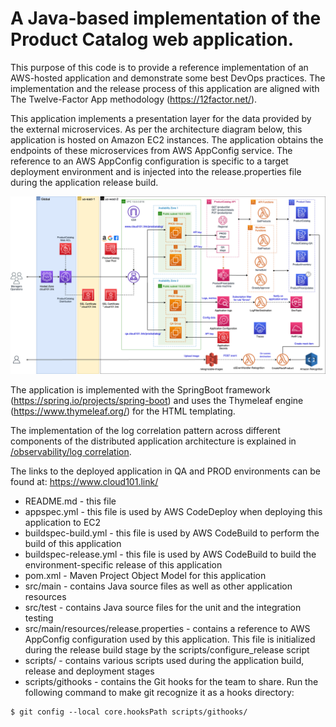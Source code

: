 A Java-based implementation of the Product Catalog web application.
===================================================================
This purpose of this code is to provide a reference implementation of an AWS-hosted application and demonstrate some best DevOps practices. The implementation and the release process of this application are aligned with The Twelve-Factor App methodology (https://12factor.net/).    

This application implements a presentation layer for the data provided by the external microservices. As per the architecture diagram below, this application is hosted on Amazon EC2 instances. The application obtains the endpoints of these microservices from AWS AppConfig service. The reference to an AWS AppConfig configuration is specific to a target deployment environment and is injected into the release.properties file during the application release build.

![Architecture Diagram](https://raw.githubusercontent.com/realokun/aws/master/diagrams/ProductCatalogArch.png)

The application is implemented with the SpringBoot framework (https://spring.io/projects/spring-boot) and uses the Thymeleaf engine (https://www.thymeleaf.org/) for the HTML templating.

The implementation of the log correlation pattern across different components of the distributed application architecture is explained in [/observability/log correlation](https://github.com/realokun/aws/tree/master/observability/log%20correlation).

The links to the deployed application in QA and PROD environments can be found at: https://www.cloud101.link/

* README.md - this file
* appspec.yml - this file is used by AWS CodeDeploy when deploying this application to EC2
* buildspec-build.yml - this file is used by AWS CodeBuild to perform the build of this application
* buildspec-release.yml - this file is used by AWS CodeBuild to build the environment-specific release of this application 
* pom.xml - Maven Project Object Model for this application
* src/main - contains Java source files as well as other application resources
* src/test - contains Java source files for the unit and the integration testing
* src/main/resources/release.properties - contains a reference to AWS AppConfig configuration used by this application. This file is initialized during the release build stage by the scripts/configure_release script
* scripts/ - contains various scripts used during the application build, release and deployment stages
* scripts/githooks - contains the Git hooks for the team to share. Run the following command to make git recognize it as a hooks directory:
```
$ git config --local core.hooksPath scripts/githooks/
```
